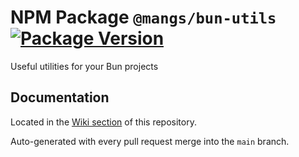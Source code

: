 # NPM Package `@mangs/bun-utils` [![Package Version](https://img.shields.io/npm/v/@mangs/bun-utils)](https://www.npmjs.com/package/@mangs/bun-utils)

Useful utilities for your Bun projects

## Documentation

Located in the [Wiki section](https://github.com/mangs/bun-utils/wiki) of this repository.

Auto-generated with every pull request merge into the `main` branch.
